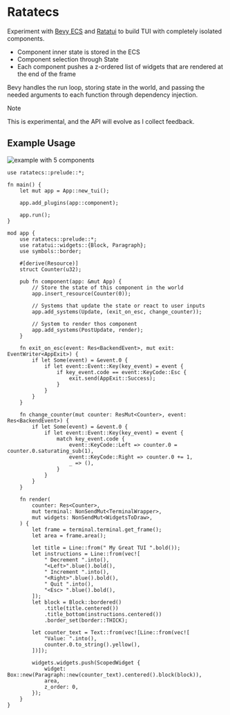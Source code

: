 # Ratatecs

Experiment with [Bevy ECS](https://bevyengine.org) and [Ratatui](https://ratatui.rs) to build TUI with completely isolated components.

- Component inner state is stored in the ECS
- Component selection through State
- Each component pushes a z-ordered list of widgets that are rendered at the end of the frame

Bevy handles the run loop, storing state in the world, and passing the needed arguments to each function through dependency injection.

> [!NOTE]  
> This is experimental, and the API will evolve as I collect feedback.

## Example Usage

![example with 5 components](https://raw.githubusercontent.com/vleue/ratatecs/main/ratatecs.gif)

```rust,no_run
use ratatecs::prelude::*;

fn main() {
    let mut app = App::new_tui();

    app.add_plugins(app::component);

    app.run();
}

mod app {
    use ratatecs::prelude::*;
    use ratatui::widgets::{Block, Paragraph};
    use symbols::border;

    #[derive(Resource)]
    struct Counter(u32);

    pub fn component(app: &mut App) {
        // Store the state of this component in the world
        app.insert_resource(Counter(0));

        // Systems that update the state or react to user inputs
        app.add_systems(Update, (exit_on_esc, change_counter));

        // System to render thos component
        app.add_systems(PostUpdate, render);
    }

    fn exit_on_esc(event: Res<BackendEvent>, mut exit: EventWriter<AppExit>) {
        if let Some(event) = &event.0 {
            if let event::Event::Key(key_event) = event {
                if key_event.code == event::KeyCode::Esc {
                    exit.send(AppExit::Success);
                }
            }
        }
    }

    fn change_counter(mut counter: ResMut<Counter>, event: Res<BackendEvent>) {
        if let Some(event) = &event.0 {
            if let event::Event::Key(key_event) = event {
                match key_event.code {
                    event::KeyCode::Left => counter.0 = counter.0.saturating_sub(1),
                    event::KeyCode::Right => counter.0 += 1,
                    _ => (),
                }
            }
        }
    }

    fn render(
        counter: Res<Counter>,
        mut terminal: NonSendMut<TerminalWrapper>,
        mut widgets: NonSendMut<WidgetsToDraw>,
    ) {
        let frame = terminal.terminal.get_frame();
        let area = frame.area();

        let title = Line::from(" My Great TUI ".bold());
        let instructions = Line::from(vec![
            " Decrement ".into(),
            "<Left>".blue().bold(),
            " Increment ".into(),
            "<Right>".blue().bold(),
            " Quit ".into(),
            "<Esc> ".blue().bold(),
        ]);
        let block = Block::bordered()
            .title(title.centered())
            .title_bottom(instructions.centered())
            .border_set(border::THICK);

        let counter_text = Text::from(vec![Line::from(vec![
            "Value: ".into(),
            counter.0.to_string().yellow(),
        ])]);

        widgets.widgets.push(ScopedWidget {
            widget: Box::new(Paragraph::new(counter_text).centered().block(block)),
            area,
            z_order: 0,
        });
    }
}
```
